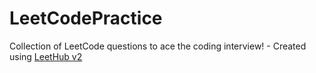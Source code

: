 # LeetCodePractice
Collection of LeetCode questions to ace the coding interview! - Created using [LeetHub v2](https://github.com/arunbhardwaj/LeetHub-2.0)
